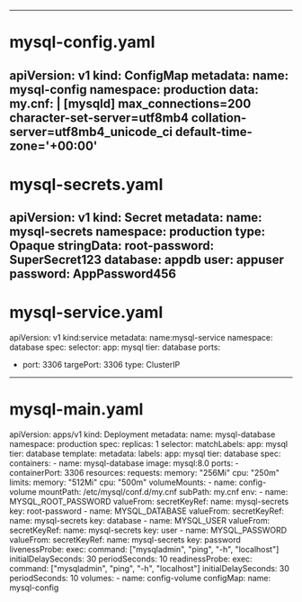 
------------------------------------------------------------------------------
# mysql-config.yaml
apiVersion: v1
kind: ConfigMap
metadata:
  name: mysql-config
  namespace: production
data:
  my.cnf: |
    [mysqld]
    max_connections=200
    character-set-server=utf8mb4
    collation-server=utf8mb4_unicode_ci
    default-time-zone='+00:00'
-------------------------------------------------------------------------------
# mysql-secrets.yaml
apiVersion: v1
kind: Secret
metadata:
  name: mysql-secrets
  namespace: production
type: Opaque
stringData:
  root-password: SuperSecret123
  database: appdb
  user: appuser
  password: AppPassword456
--------------------------------------------------------------------------------
# mysql-service.yaml
apiVersion: v1
kind:service
metadata:
  name:mysql-service
  namespace: database
spec:
  selector:
    app: mysql
    tier: database
  ports:
  - port: 3306
    targePort: 3306
  type: ClusterIP
-----------------------------------------------------------------------------

# mysql-main.yaml
apiVersion: apps/v1
kind: Deployment
metadata:
  name: mysql-database
  namespace: production
spec:
  replicas: 1
  selector:
    matchLabels:
      app: mysql
      tier: database
  template:
    metadata:
      labels:
        app: mysql
        tier: database
    spec:
      containers:
      - name: mysql-database
        image: mysql:8.0
        ports:
        - containerPort: 3306
        resources:
          requests:
            memory: "256Mi"
            cpu: "250m"
          limits:
            memory: "512Mi"
            cpu: "500m"
        volumeMounts:
        - name: config-volume
          mountPath: /etc/mysql/conf.d/my.cnf
          subPath: my.cnf
        env:
        - name: MYSQL_ROOT_PASSWORD
          valueFrom:
            secretKeyRef:
              name: mysql-secrets
              key: root-password
        - name: MYSQL_DATABASE
          valueFrom:
            secretKeyRef:
              name: mysql-secrets
              key: database
        - name: MYSQL_USER
          valueFrom:
            secretKeyRef:
              name: mysql-secrets
              key: user
        - name: MYSQL_PASSWORD
          valueFrom:
            secretKeyRef:
              name: mysql-secrets
              key: password
        livenessProbe:
          exec:
            command: ["mysqladmin", "ping", "-h", "localhost"]
          initialDelaySeconds: 30
          periodSeconds: 10
        readinessProbe:
          exec:
            command: ["mysqladmin", "ping", "-h", "localhost"]
          initialDelaySeconds: 30
          periodSeconds: 10
      volumes:
      - name: config-volume
        configMap:
          name: mysql-config

